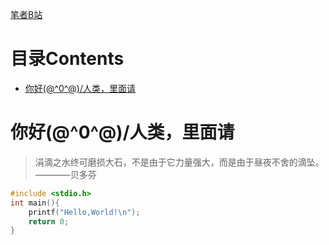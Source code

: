 [笔者B站](https://space.bilibili.com/1512804294)

# 目录Contents
- [你好\(@^0^@)/人类，里面请](https://winminecraft.github.io/#你好0人类里面请)

# 你好\(@^0^@)/人类，里面请

> 涓滴之水终可磨损大石，不是由于它力量强大，而是由于昼夜不舍的滴坠。————贝多芬

```C++
#include <stdio.h>
int main(){
    printf("Hello,World!\n");
    return 0;
}
```

